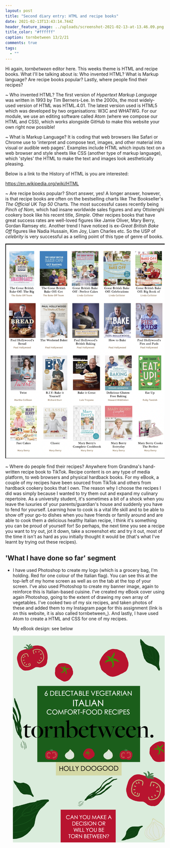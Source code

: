 ```yaml
---
layout: post
title: "Second diary entry: HTML and recipe books"
date: 2021-02-13T13:43:14.744Z
header_feature_image: ../uploads/screenshot-2021-02-13-at-13.46.09.png
title_color: "#ffffff"
caption: tornbetween 13/2/21
comments: true
tags:
  - ""
---
```

[](https://en.wikipedia.org/wiki/HTML)Hi again, *tornbetween* editor here. This weeks theme is HTML and recipe books. What I'll be talking about is: Who invented HTML? What is Markup language? Are recipe books popular? Lastly, where people find their recipes?

~ Who invented HTML? The first version of *Hypertext Markup Language* was written in 1993 by Tim Berners-Lee. In the 2000s, the most widely-used version of HTML was HTML.4.01. The latest version used is HTML5 which was developed by two organisations: W3C and WHATWG. For our module, we use an editing software called Atom (where we compose our HTML and CSS), which works alongside GitHub to make this website your own right now possible!

~ What is Markup Language? It is coding that web browsers like Safari or Chrome use to 'interpret and compose text, images, and other material into visual or audible web pages'. Examples include HTML which inputs text on a web browser and style sheets like CSS (another type of markup language), which 'styles' the HTML to make the text and images look aesthetically pleasing. 

Below is a link to the History of HTML is you are interested:

<https://en.wikipedia.org/wiki/HTML>

~ Are recipe books popular? Short answer, yes! A longer answer, however, is that recipe books are often on the bestselling charts like The Bookseller's *The Official UK Top 50* Charts. The most successful cases recently being *Pinch of Nom,* which had insane worldwide sales figures and any Ottolenghi cookery book like his recent title, *Simple*. Other recipes books that have great success rates are well-loved figures like Jamie Oliver, Mary Berry, Gordan Ramsey etc. Another trend I have noticed is ex-*Great British Bake Off* figures like Nadia Hussain, Kim Joy, Liam Charles etc. So the USP of *celebrity* is very successful as a selling point of this type of genre of books.

![Array of The Great British Bake-Off book covers](../uploads/screenshot-2021-02-16-at-11.11.47.png "The Great British Bake-Off book covers")

~ Where do people find their recipes? Anywhere from Grandma's hand-written recipe book to TikTok. Recipe content is on any type of media platform, to web browsers and physical hardback books. For my eBook, a couple of my recipes have been sourced from TikTok and others from hardback cookery books that I own. The reason why I choose the recipes I did was simply because I wanted to try them out and expand my culinary repertoire. As a university student, it's sometimes a bit of a shock when you leave the luxuries of your parents/guardian's house and suddenly you have to fend for yourself. Learning how to cook is a vital life skill and to be able to show off your go-to dishes when you have friends or family around and are able to cook them a delicious healthy Italian recipe, I think it's something you can be proud of yourself for! So perhaps, the next time you see a recipe you want to try out, jot it down, take a screenshot etc and try it out, most of the time it isn't as hard as you initially thought it would be (that's what I've learnt by trying out these recipes).



## **'What I have done so far' segment**

* I have used Photoshop to create my logo (which is a grocery bag, I'm holding. Red for one colour of the Italian flag). You can see this at the top-left of my home screen as well as on the tab at the top of your screen. I've also used Photoshop to create my banner image, again to reinforce this is Italian-based cuisine. I've created my eBook cover using again Photoshop, going to the extent of drawing my own array of vegetables. I've cooked two of my six recipes, and taken photos of these and added them to my Instagram page for this assignment (link is on this website, it is also called tornbetween_). And lastly, I have used Atom to create a HTML and CSS for one of my recipes.

  My eBook design: see below 

  ![eBook cover for tornbetween's new and upcoming Italian-inspired recipe book. Has an arrangement of hand-drawn vegetable illustrations, all colours of the Italian flag. ](../uploads/ebook-coverpsd.jpg "tornbetween eBook cover")